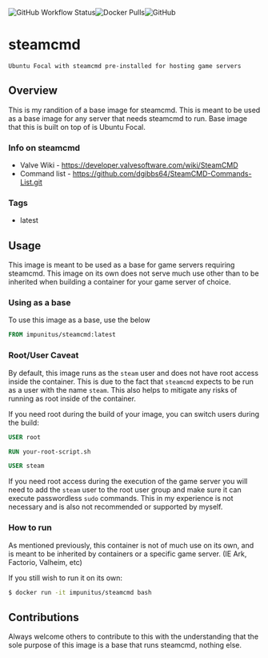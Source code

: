 ![GitHub Workflow Status](https://img.shields.io/github/workflow/status/impunitus/steamcmd/dockerhubci)![Docker Pulls](https://img.shields.io/docker/pulls/impunitus/steamcmd)![GitHub](https://img.shields.io/github/license/impunitus/steamcmd)
# steamcmd
```
Ubuntu Focal with steamcmd pre-installed for hosting game servers
```
## Overview

This is my randition of a base image for steamcmd. This is meant to be used as a base image for any server that needs steamcmd to run. Base image that this is built on top of is Ubuntu Focal.

### Info on steamcmd
* Valve Wiki - https://developer.valvesoftware.com/wiki/SteamCMD
* Command list - https://github.com/dgibbs64/SteamCMD-Commands-List.git

### Tags
* latest

## Usage
This image is meant to be used as a base for game servers requiring steamcmd. This image on its own does not serve much use other than to be inherited when building a container for your game server of choice. 

### Using as a base
To use this image as a base, use the below
```Dockerfile
FROM impunitus/steamcmd:latest
```
### Root/User Caveat

By default, this image runs as the `steam` user and does not have root access inside the container. This is due to the fact that `steamcmd` expects to be run as a user with the name `steam`. This also helps to mitigate any risks of running as root inside of the container.

If you need root during the build of your image, you can switch users during the build:
```Dockerfile
USER root

RUN your-root-script.sh

USER steam
```

If you need root access during the execution of the game server you will need to add the `steam` user to the root user group and make sure it can execute passwordless `sudo` commands. This in my experience is not necessary and is also not recommended or supported by myself.

### How to run
As mentioned previously, this container is not of much use on its own, and is meant to be inherited by containers or a specific game server. (IE Ark, Factorio, Valheim, etc)

If you still wish to run it on its own:
```bash
$ docker run -it impunitus/steamcmd bash
```

## Contributions 

Always welcome others to contribute to this with the understanding that the sole purpose of this image is a base that runs steamcmd, nothing else. 
